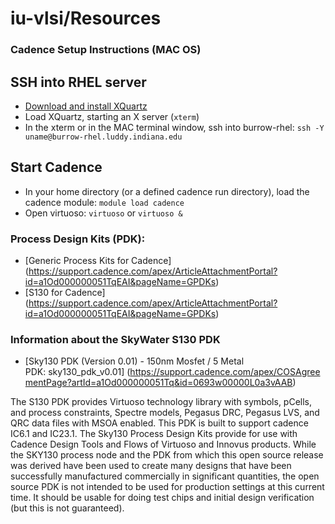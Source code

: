# iu-vlsi/Resources

### Cadence Setup Instructions (MAC OS)
## SSH into RHEL server
* [Download and install XQuartz](https://www.xquartz.org)
* Load XQuartz, starting an X server (`xterm`)
* In the xterm or in the MAC terminal window, ssh into burrow-rhel: `ssh -Y uname@burrow-rhel.luddy.indiana.edu`

## Start Cadence
* In your home directory (or a defined cadence run directory), load the cadence module: `module load cadence`
* Open virtuoso: `virtuoso` or `virtuoso &`

### Process Design Kits (PDK):
* [Generic Process Kits for Cadence] (https://support.cadence.com/apex/ArticleAttachmentPortal?id=a1Od000000051TqEAI&pageName=GPDKs)
* [S130 for Cadence] (https://support.cadence.com/apex/ArticleAttachmentPortal?id=a1Od000000051TqEAI&pageName=GPDKs)

### Information about the SkyWater S130 PDK
* [Sky130 PDK (Version 0.01) - 150nm Mosfet / 5 Metal PDK: sky130_pdk_v0.01] (https://support.cadence.com/apex/COSAgreementPage?artId=a1Od000000051Tq&id=0693w00000L0a3vAAB)

The S130 PDK provides Virtuoso technology library with symbols, pCells, and process constraints, Spectre models, Pegasus DRC, Pegasus LVS, and QRC data files with MSOA enabled. This PDK is built to support cadence IC6.1 and IC23.1. The Sky130 Process Design Kits provide for use with Cadence Design Tools and Flows of Virtuoso and Innovus products. While the SKY130 process node and the PDK from which this open source release was derived have been used to create many designs that have been successfully manufactured commercially in significant quantities, the open source PDK is not intended to be used for production settings at this current time. It should be usable for doing test chips and initial design verification (but this is not guaranteed).

